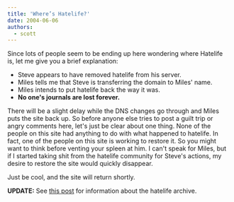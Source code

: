 ```yaml
---
title: 'Where’s Hatelife?'
date: 2004-06-06
authors:
  - scott
---
```


Since lots of people seem to be ending up here wondering where Hatelife is, let me give you a brief explanation:

- Steve appears to have removed hatelife from his server.
- Miles tells me that Steve is transferring the domain to Miles' name.
- Miles intends to put hatelife back the way it was.
- **No one's journals are lost forever.**

There will be a slight delay while the DNS changes go through and Miles puts the site back up. So before anyone else tries to post a guilt trip or angry comments here, let's just be clear about one thing. None of the people on this site had anything to do with what happened to hatelife. In fact, one of the people on this site is working to restore it. So you might want to think before venting your spleen at him. I can't speak for Miles, but if I started taking shit from the hatelife community for Steve's actions, my desire to restore the site would quickly disappear.

Just be cool, and the site will return shortly.

**UPDATE:** See [this post](/blog/2004/hatelifeorg/) for information about the hatelife archive.
